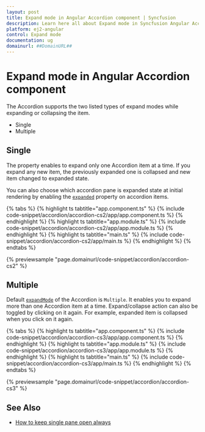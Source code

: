 ```yaml
---
layout: post
title: Expand mode in Angular Accordion component | Syncfusion
description: Learn here all about Expand mode in Syncfusion Angular Accordion component of Syncfusion Essential JS 2 and more.
platform: ej2-angular
control: Expand mode 
documentation: ug
domainurl: ##DomainURL##
---
```


# Expand mode in Angular Accordion component

The Accordion supports the two listed types of expand modes while expanding or collapsing the item.

* Single
* Multiple

## Single

The property enables to expand only one Accordion item at a time. If you expand any new item, the previously expanded one is collapsed and new item changed to expanded state.

You can also choose which accordion pane is expanded state at initial rendering by enabling the [`expanded`](https://ej2.syncfusion.com/angular/documentation/api/accordion/accordionItemModel#expanded) property on accordion items.

{% tabs %}
{% highlight ts tabtitle="app.component.ts" %}
{% include code-snippet/accordion/accordion-cs2/app/app.component.ts %}
{% endhighlight %}
{% highlight ts tabtitle="app.module.ts" %}
{% include code-snippet/accordion/accordion-cs2/app/app.module.ts %}
{% endhighlight %}
{% highlight ts tabtitle="main.ts" %}
{% include code-snippet/accordion/accordion-cs2/app/main.ts %}
{% endhighlight %}
{% endtabs %}
  
{% previewsample "page.domainurl/code-snippet/accordion/accordion-cs2" %}

## Multiple

Default [`expandMode`](https://ej2.syncfusion.com/angular/documentation/api/accordion#expandmode) of the Accordion is `Multiple`. It enables you to expand more than one Accordion item at a time. Expand/collapse action can also be toggled by clicking on it again. For example, expanded item is collapsed when you click on it again.

{% tabs %}
{% highlight ts tabtitle="app.component.ts" %}
{% include code-snippet/accordion/accordion-cs3/app/app.component.ts %}
{% endhighlight %}
{% highlight ts tabtitle="app.module.ts" %}
{% include code-snippet/accordion/accordion-cs3/app/app.module.ts %}
{% endhighlight %}
{% highlight ts tabtitle="main.ts" %}
{% include code-snippet/accordion/accordion-cs3/app/main.ts %}
{% endhighlight %}
{% endtabs %}
  
{% previewsample "page.domainurl/code-snippet/accordion/accordion-cs3" %}

## See Also

* [How to keep single pane open always](./how-to/to-keep-single-pane-open-always/)